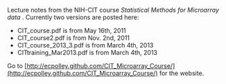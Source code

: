 Lecture notes from the NIH-CIT course *Statistical Methods for Microarray data* . Currently two versions are posted here:

*	CIT_course.pdf is from May 16th, 2011
*	CIT_course2.pdf is from Nov. 2nd, 2011
*   CIT_course_2013_3.pdf is from March 4th, 2013
*   CITtraining_Mar2013.pdf is from March 4th, 2013

Go to [http://ecpolley.github.com/CIT_Microarray_Course/](http://ecpolley.github.com/CIT_Microarray_Course/) for the website.

